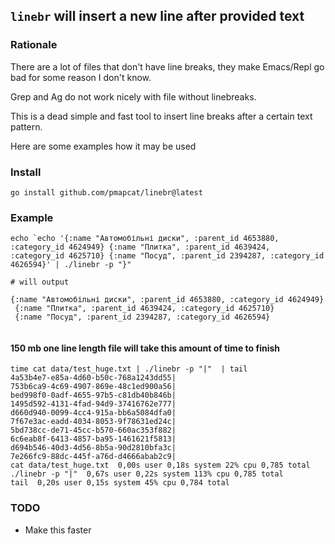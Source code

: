 ## `linebr` will insert a new line after provided text

### Rationale

There are a lot of files that don't have line breaks, 
they make Emacs/Repl go bad for some reason I don't know. 

Grep and Ag do not work nicely with file without linebreaks. 


This is a dead simple and fast tool to insert line breaks
after a certain text pattern. 

Here are some examples how it may be used

### Install 

`go install github.com/pmapcat/linebr@latest`


### Example 

```
echo `echo '{:name "Автомобільні диски", :parent_id 4653880, :category_id 4624949} {:name "Плитка", :parent_id 4639424, :category_id 4625710} {:name "Посуд", :parent_id 2394287, :category_id 4626594}' | ./linebr -p "}" 

# will output 

{:name "Автомобільні диски", :parent_id 4653880, :category_id 4624949}
 {:name "Плитка", :parent_id 4639424, :category_id 4625710}
 {:name "Посуд", :parent_id 2394287, :category_id 4626594}


```

#### 150 mb one line length file will take this amount of time to finish


```
time cat data/test_huge.txt | ./linebr -p "|"  | tail
4a53b4e7-e85a-4d60-b50c-768a1243dd55|
753b6ca9-4c69-4907-869e-48c1ed900a56|
bed998f0-0adf-4655-97b5-c81db40b846b|
1495d592-4131-4fad-94d9-37416762e777|
d660d940-0099-4cc4-915a-bb6a5084dfa0|
7f67e3ac-eadd-4034-8053-9f78631ed24c|
5bd738cc-de71-45cc-b570-660ac353f882|
6c6eab8f-6413-4857-ba95-1461621f5813|
d694b546-40d3-4d56-8b5a-90d2810bfa3c|
7e266fc9-88dc-445f-a76d-d4666abab2c9|
cat data/test_huge.txt  0,00s user 0,18s system 22% cpu 0,785 total
./linebr -p "|"  0,67s user 0,22s system 113% cpu 0,785 total
tail  0,20s user 0,15s system 45% cpu 0,784 total
```


### TODO

* Make this faster
